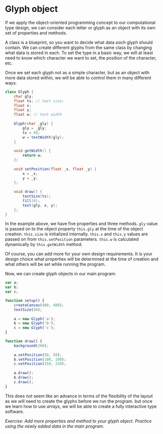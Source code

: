 # Glyph object

If we apply the object-oriented programming concept to our computational type design, we can consider each letter or glyph as an object with its own set of properties and methods.

A class is a blueprint, so you want to decide what data *each* glyph should contain. We can create different glyphs from the same class by changing what data is stored in each. To set the type in a basic way, we will at least need to know which character we want to set, the position of the character, etc.

Once we set each glyph not as a simple character, but as an object with more data stored within, we will be able to control them in many different ways.

```java
class Glyph {
	char gly;
	float ts; // text size;
	float x;
	float y;
	float w; // text width
	
	Glyph(char _gly) {
		gly = _gly;
		ts = 48;
		w = textWidth(gly);
	}
	
	void getWidth() {
		return w;
	};
	
	void setPosition(float _x, float _y) {
		x = _x;
		y = _y;
	};
	
	void draw() {
		textSize(ts);
		fill(0);
		text(gly, x, y);
	};
}
```

In the example above, we have five properties and three methods. `gly` value is passed on to the object property `this.gly` at the time of the object creation. `this.size` is initialized internally. `this.x` and `this.y` values are passed on from `this.setPosition` parameters. `this.w` is calculated dynamically by `this.getWidth` method.

Of course, you can add more for your own design requirements. It is your design choice what properties will be determined at the time of creation and what others will be set while running the program.

Now, we can create glyph objects in our main program:

```js
var a;
var b;
var c;

function setup() {
	createCanvas(400, 400);
	textSize(48);
	
	a = new Glyph('a');
	b = new Glyph('b');
	c = new Glyph('c');
}

function draw() {
	background(200);
	
	a.setPosition(50, 50);
	b.setPosition(100, 100);
	c.setPosition(150, 150);
	
	a.draw();
	b.draw();
	c.draw();
}
```

This does not seem like an advance in terms of the flexibility of the layout as we will need to create the glyphs before we run the program. but once we learn how to use *arrays*, we will be able to create a fully interactive type software.

*Exercise: Add more properties and method to your glyph object. Practice using the newly added data in the main program.*

